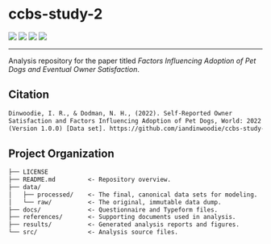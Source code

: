# ccbs-study-2

<p align="left">
    <a href="LICENSE" alt="License">
        <img src="https://img.shields.io/github/license/iandinwoodie/ccbs-study-2" /></a>
    <a href="CITATION.cff" alt="Citation">
        <img src="https://img.shields.io/badge/citation-dataset-teal" /></a>
    <img src="https://img.shields.io/github/repo-size/iandinwoodie/ccbs-study-2" />
    <a href="https://github.com/iandinwoodie/ccbs-study-2/releases" alt="Latest Release">
        <img src="https://img.shields.io/github/v/tag/iandinwoodie/ccbs-study-2" /></a>
</p>

---

Analysis repository for the paper titled _Factors Influencing Adoption of Pet
Dogs and Eventual Owner Satisfaction_.

## Citation

```txt
Dinwoodie, I. R., & Dodman, N. H., (2022). Self-Reported Owner
Satisfaction and Factors Influencing Adoption of Pet Dogs, World: 2022
(Version 1.0.0) [Data set]. https://github.com/iandinwoodie/ccbs-study-2
```

## Project Organization

```txt
├── LICENSE
├── README.md         <- Repository overview.
├── data/
│   ├── processed/    <- The final, canonical data sets for modeling.
│   └── raw/          <- The original, immutable data dump.
├── docs/             <- Questionnaire and Typeform files.
├── references/       <- Supporting documents used in analysis.
├── results/          <- Generated analysis reports and figures.
└── src/              <- Analysis source files.
```



